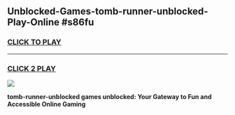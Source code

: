 
## Unblocked-Games-tomb-runner-unblocked-Play-Online #s86fu
<h3>
<a href="https://news.freeplayer.one?title=tomb-runner-unblocked&ref=3">CLICK TO PLAY</a></h3>
<hr>

<h3>
<a href="https://news.freeplayer.one?title=tomb-runner-unblocked&ref=3">CLICK 2 PLAY</a>
  
</h3>

<a href="https://news.freeplayer.one?title=tomb-runner-unblocked&ref=3"><img src="https://clearcache.store/games.png"></a>


**tomb-runner-unblocked games unblocked: Your Gateway to Fun and Accessible Online Gaming**
